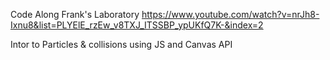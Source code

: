 Code Along
Frank's Laboratory
https://www.youtube.com/watch?v=nrJh8-Ixnu8&list=PLYElE_rzEw_v8TXJ_ITSSBP_ypUKfQ7K-&index=2

Intor to Particles & collisions using JS and Canvas API